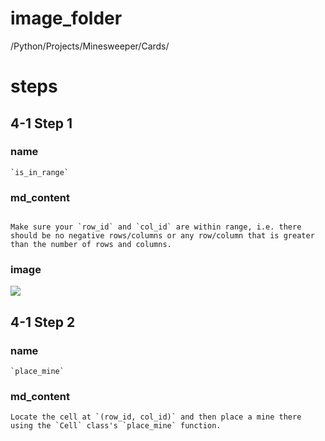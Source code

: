 # image_folder
/Python/Projects/Minesweeper/Cards/



# steps

## 4-1 Step 1
### name
```
`is_in_range`
```
### md_content
```

Make sure your `row_id` and `col_id` are within range, i.e. there should be no negative rows/columns or any row/column that is greater than the number of rows and columns. 
```
### image
<img src="https://miro.medium.com/max/2800/1*YGqJ07vnmji4hn9RzIbsmg.png">

## 4-1 Step 2
### name
```
`place_mine`
```
### md_content
```
Locate the cell at `(row_id, col_id)` and then place a mine there using the `Cell` class's `place_mine` function.
```


